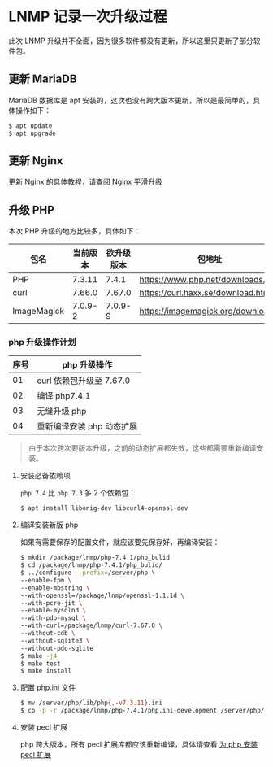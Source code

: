 # LNMP 记录一次升级过程

此次 LNMP 升级并不全面，因为很多软件都没有更新，所以这里只更新了部分软件包。

## 更新 MariaDB

MariaDB 数据库是 apt 安装的，这次也没有跨大版本更新，所以是最简单的，具体操作如下：

```sh
$ apt update
$ apt upgrade
```

## 更新 Nginx

更新 Nginx 的具体教程，请查阅 [Nginx 平滑升级](../../Nginx/03-Nginx平滑升级.md)

## 升级 PHP

本次 PHP 升级的地方比较多，具体如下：

| 包名        | 当前版本 | 欲升级版本 | 包地址                             |
| ----------- | -------- | ---------- | ---------------------------------- |
| PHP         | 7.3.11   | 7.4.1      | https://www.php.net/downloads.php  |
| curl        | 7.66.0   | 7.67.0     | https://curl.haxx.se/download.html |
| ImageMagick | 7.0.9-2  | 7.0.9-9    | https://imagemagick.org/download/  |

### php 升级操作计划

| 序号 | php 升级操作              |
| ---- | ------------------------- |
| 01   | curl 依赖包升级至 7.67.0  |
| 02   | 编译 php7.4.1             |
| 03   | 无缝升级 php              |
| 04   | 重新编译安装 php 动态扩展 |

> 由于本次跨次要版本升级，之前的动态扩展都失效，这些都需要重新编译安装。

1. 安装必备依赖项

   `php 7.4` 比 `php 7.3` 多 2 个依赖包：

   ```sh
   $ apt install libonig-dev libcurl4-openssl-dev
   ```

2. 编译安装新版 php

   如果有需要保存的配置文件，就应该要先保存好，再编译安装：

   ```sh
   $ mkdir /package/lnmp/php-7.4.1/php_bulid
   $ cd /package/lnmp/php-7.4.1/php_bulid/
   $ ../configure --prefix=/server/php \
   --enable-fpm \
   --enable-mbstring \
   --with-openssl=/package/lnmp/openssl-1.1.1d \
   --with-pcre-jit \
   --enable-mysqlnd \
   --with-pdo-mysql \
   --with-curl=/package/lnmp/curl-7.67.0 \
   --without-cdb \
   --without-sqlite3 \
   --without-pdo-sqlite
   $ make -j4
   $ make test
   $ make install
   ```

3. 配置 php.ini 文件

   ```sh
   $ mv /server/php/lib/php{,-v7.3.11}.ini
   $ cp -p -r /package/lnmp/php-7.4.1/php.ini-development /server/php/lib/php.ini
   ```

4. 安装 pecl 扩展

   php 跨大版本，所有 pecl 扩展库都应该重新编译，具体请查看 [为 php 安装 pecl 扩展](./04-为php安装pecl扩展.md)

